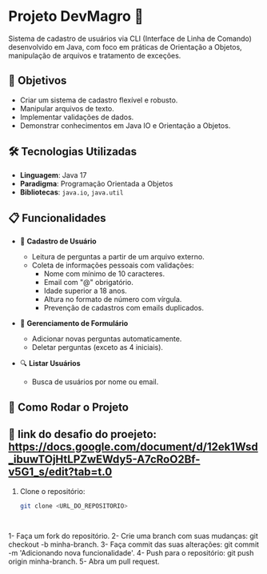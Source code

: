 # Projeto DevMagro 🚀

Sistema de cadastro de usuários via CLI (Interface de Linha de Comando) desenvolvido em Java, com foco em práticas de Orientação a Objetos, manipulação de arquivos e tratamento de exceções.

## 🎯 Objetivos

- Criar um sistema de cadastro flexível e robusto.
- Manipular arquivos de texto.
- Implementar validações de dados.
- Demonstrar conhecimentos em Java IO e Orientação a Objetos.

## 🛠 Tecnologias Utilizadas

- **Linguagem**: Java 17
- **Paradigma**: Programação Orientada a Objetos
- **Bibliotecas**: `java.io`, `java.util`

## 📋 Funcionalidades

- 📝 **Cadastro de Usuário**
  - Leitura de perguntas a partir de um arquivo externo.
  - Coleta de informações pessoais com validações:
    - Nome com mínimo de 10 caracteres.
    - Email com "@" obrigatório.
    - Idade superior a 18 anos.
    - Altura no formato de número com vírgula.
    - Prevenção de cadastros com emails duplicados.

- 📄 **Gerenciamento de Formulário**
  - Adicionar novas perguntas automaticamente.
  - Deletar perguntas (exceto as 4 iniciais).
  
- 🔍 **Listar Usuários**
  - Busca de usuários por nome ou email.

## 📂 Como Rodar o Projeto
## 🎯 link do desafio do proejeto: https://docs.google.com/document/d/12ek1Wsd_ibuwTOjHtLPZwEWdy5-A7cRoO2Bf-v5G1_s/edit?tab=t.0

1. Clone o repositório:
   ```bash
   git clone <URL_DO_REPOSITORIO>
 
  
1- Faça um fork do repositório.
2- Crie uma branch com suas mudanças: git checkout -b minha-branch.
3- Faça commit das suas alterações: git commit -m 'Adicionando nova funcionalidade'.
4- Push para o repositório: git push origin minha-branch.
5- Abra um pull request. 
